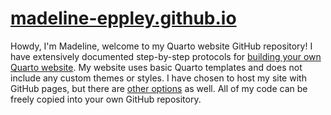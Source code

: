 # [madeline-eppley.github.io](https://madeline-eppley.github.io/)

Howdy, I'm Madeline, welcome to my Quarto website GitHub repository! I have extensively documented step-by-step protocols for [building your own Quarto website](https://madeline-eppley.github.io/coding.html#creating-a-quarto-website-with-github). My website uses basic Quarto templates and does not include any custom themes or styles. I have chosen to host my site with GitHub pages, but there are [other options](https://quarto.org/docs/publishing/) as well. All of my code can be freely copied into your own GitHub repository. 
